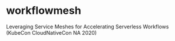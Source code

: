 # workflowmesh
Leveraging Service Meshes for Accelerating Serverless Workflows (KubeCon CloudNativeCon NA 2020)



